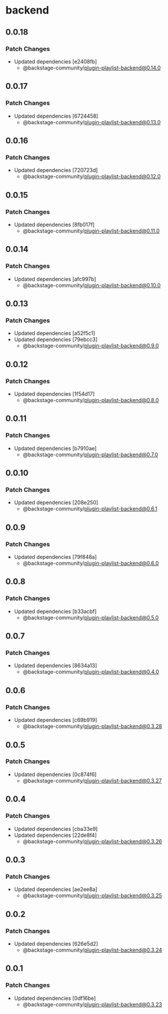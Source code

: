# backend

## 0.0.18

### Patch Changes

- Updated dependencies [e2408fb]
  - @backstage-community/plugin-playlist-backend@0.14.0

## 0.0.17

### Patch Changes

- Updated dependencies [6724458]
  - @backstage-community/plugin-playlist-backend@0.13.0

## 0.0.16

### Patch Changes

- Updated dependencies [720723d]
  - @backstage-community/plugin-playlist-backend@0.12.0

## 0.0.15

### Patch Changes

- Updated dependencies [8fb017f]
  - @backstage-community/plugin-playlist-backend@0.11.0

## 0.0.14

### Patch Changes

- Updated dependencies [afc997b]
  - @backstage-community/plugin-playlist-backend@0.10.0

## 0.0.13

### Patch Changes

- Updated dependencies [a52f5c1]
- Updated dependencies [79ebcc3]
  - @backstage-community/plugin-playlist-backend@0.9.0

## 0.0.12

### Patch Changes

- Updated dependencies [1f54d17]
  - @backstage-community/plugin-playlist-backend@0.8.0

## 0.0.11

### Patch Changes

- Updated dependencies [b7910ae]
  - @backstage-community/plugin-playlist-backend@0.7.0

## 0.0.10

### Patch Changes

- Updated dependencies [208e250]
  - @backstage-community/plugin-playlist-backend@0.6.1

## 0.0.9

### Patch Changes

- Updated dependencies [79f848a]
  - @backstage-community/plugin-playlist-backend@0.6.0

## 0.0.8

### Patch Changes

- Updated dependencies [b33acbf]
  - @backstage-community/plugin-playlist-backend@0.5.0

## 0.0.7

### Patch Changes

- Updated dependencies [8634a13]
  - @backstage-community/plugin-playlist-backend@0.4.0

## 0.0.6

### Patch Changes

- Updated dependencies [c69b919]
  - @backstage-community/plugin-playlist-backend@0.3.28

## 0.0.5

### Patch Changes

- Updated dependencies [0c874f6]
  - @backstage-community/plugin-playlist-backend@0.3.27

## 0.0.4

### Patch Changes

- Updated dependencies [cba33e9]
- Updated dependencies [22de8f4]
  - @backstage-community/plugin-playlist-backend@0.3.26

## 0.0.3

### Patch Changes

- Updated dependencies [ae2ee8a]
  - @backstage-community/plugin-playlist-backend@0.3.25

## 0.0.2

### Patch Changes

- Updated dependencies [626e5d2]
  - @backstage-community/plugin-playlist-backend@0.3.24

## 0.0.1

### Patch Changes

- Updated dependencies [0df16be]
  - @backstage-community/plugin-playlist-backend@0.3.23

